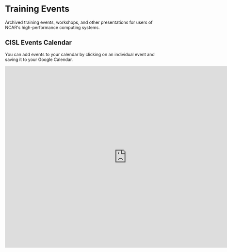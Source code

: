 # Training Events

Archived training events, workshops, and other presentations for users of NCAR's high-performance computing systems.

## CISL Events Calendar

You can add events to your calendar by clicking on an individual event and saving it to your Google Calendar.

<iframe src="https://calendar.google.com/calendar/u/0/embed?src=c_18866dk8tijlgik8njmec2ksvhdii4g8elhm2shecli7a%40resource.calendar.google.com&amp;ctz=America/Denver" style="border: 0" width="800" height="600" frameborder="0" scrolling="no"></iframe>
